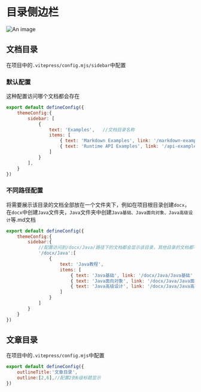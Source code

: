 # 目录侧边栏
![An image](/VitePress/5.png)  
## 文档目录
在项目中的<code>.vitepress/config.mjs/sidebar</code>中配置
### 默认配置
这种配置访问哪个文档都会存在
````js
export default defineConfig({
    themeConfig:{
        sidebar: [
            {
                text: 'Examples',   //文档目录名称
                items: [
                    { text: 'Markdown Examples', link: '/markdown-examples' },//text文档名称,link文档路径
                    { text: 'Runtime API Examples', link: '/api-examples' }
                ]
            }
        ],
    }
})
````
### 不同路径配置
将需要展示该目录的文档全部放在一个文件夹下，例如在项目根目录创建<code>docx</code>，在<code>docx</code>中创建<code>Java</code>文件夹，<code>Java</code>文件夹中创建<code>Java基础、Java面向对象、Java高级设计</code>等.md文档
````js
export default defineConfig({
    themeConfig:{
        sidebar:{
            //配置访问到/docx/Java/路径下的文档都会显示该目录，其他目录的文档都不会显示
            '/docx/Java':[
                {
                    text: 'Java教程',
                    items: [
                        { text: 'Java基础', link: '/docx/Java/Java基础' },
                        { text: 'Java面向对象', link: '/docx/Java/Java面向对象' },
                        { text: 'Java高级设计', link: '/docx/Java/Java高级设计' }
                    ]
                }
            ]
        }
    }
})
````
## 文章目录
在项目中的<code>.vitepress/config.mjs</code>中配置
````js
export default defineConfig({
    outlineTitle:'文章目录',
    outline:[2,6],//配置2到6级标题显示
})
````
